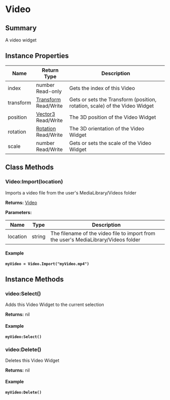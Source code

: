 
# Video

## Summary
A video widget


## Instance Properties

<table data-full-width="false">
<thead><tr><th>Name</th><th>Return Type</th><th>Description</th></tr></thead>
<tbody>
<tr><td>index</td><td>number<br>Read-only</td><td>Gets the index of this Video</td></tr>
<tr><td>transform</td><td><a href="transform.md">Transform</a><br>Read/Write</td><td>Gets or sets the Transform (position, rotation, scale) of the Video Widget</td></tr>
<tr><td>position</td><td><a href="vector3.md">Vector3</a><br>Read/Write</td><td>The 3D position of the Video Widget</td></tr>
<tr><td>rotation</td><td><a href="rotation.md">Rotation</a><br>Read/Write</td><td>The 3D orientation of the Video Widget</td></tr>
<tr><td>scale</td><td>number<br>Read/Write</td><td>Gets or sets the scale of the Video Widget</td></tr>
</tbody></table>



## Class Methods

        
### Video:Import(location)

Imports a video file from the user's MediaLibrary/Videos folder

**Returns:** <a href="video.md">Video</a> 


**Parameters:**

<table data-full-width="false">
<thead><tr><th>Name</th><th>Type</th><th>Description</th></tr></thead>
<tbody><tr><td>location</td><td>string</td><td>The filename of the video file to import from the user's MediaLibrary/Videos folder</td></tr></tbody></table>




#### Example

<pre class="language-lua"><code class="lang-lua"><strong>myVideo = Video.Import("myVideo.mp4")</strong></code></pre>



    

## Instance Methods

        
### video:Select()

Adds this Video Widget to the current selection

**Returns:** nil 




#### Example

<pre class="language-lua"><code class="lang-lua"><strong>myVideo:Select()</strong></code></pre>




### video:Delete()

Deletes this Video Widget

**Returns:** nil 




#### Example

<pre class="language-lua"><code class="lang-lua"><strong>myVideo:Delete()</strong></code></pre>



    
